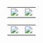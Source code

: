 <table style="border:hidden;" border="0" cellspacing="0" cellpadding="0">
    <tr>
        <td>
            <img src="https://github-readme-stats.vercel.app/api/top-langs/?username=m-shahrestani&layout=compact&hide_border=true&theme=dracula&langs_count=9"/>
        </td>
        <td>
            <img src="https://github-readme-stats.vercel.app/api?username=m-shahrestani&theme=dracula&show_icons=true&count_private=true&hide_border=true"/>
        </td>
    </tr>
</table>

<table style="border:hidden;" border="0" cellspacing="0" cellpadding="0">
    <tr>
        <td>
            <img src="https://github-readme-stats.vercel.app/api?username=m-shahrestani&theme=dracula&show_icons=true&count_private=true&hide_border=true"/>
        </td>
        <td>
            <img src="https://github-readme-stats.vercel.app/api/top-langs/?username=m-shahrestani&layout=compact&hide_border=true&theme=dracula&langs_count=9"/>
        </td>
    </tr>
</table>
